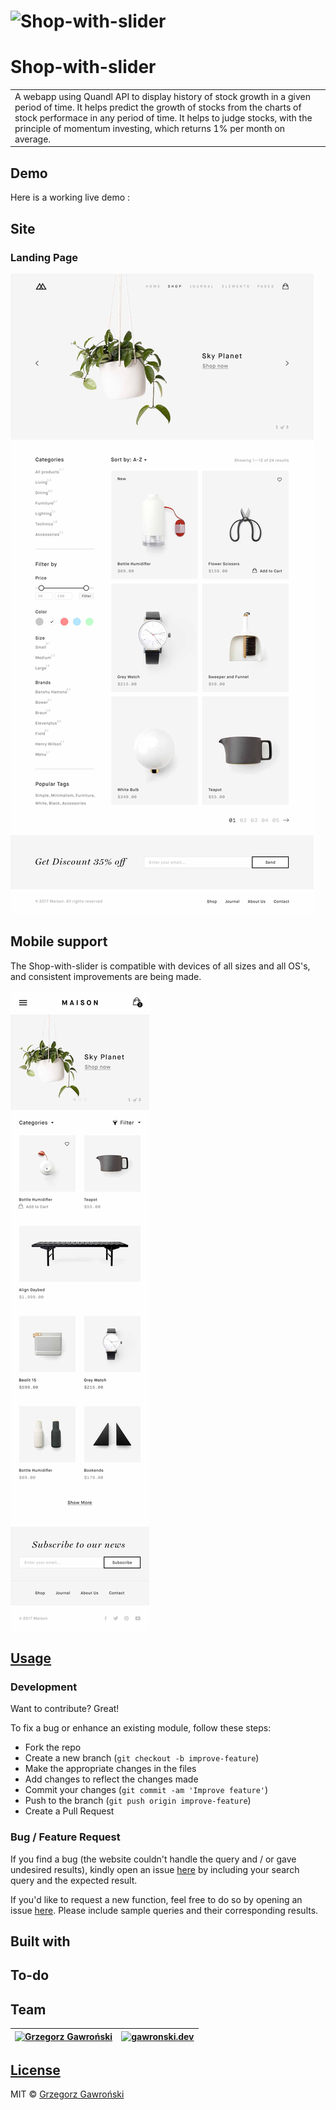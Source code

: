 # ![Shop-with-slider]()
# Shop-with-slider
<table>
<tr>
<td>
  A webapp using Quandl API to display history of stock growth in a given period of time. It helps predict the growth of stocks from the  charts of stock performace in any period of time. It helps to judge stocks, with the principle of momentum investing, which returns 1% per month on average.
</td>
</tr>
</table>


## Demo
Here is a working live demo :  


## Site

### Landing Page


![](https://github.com/gawronix/Shop-with-slider/blob/master/mockups/shop.jpg)

## Mobile support
The Shop-with-slider is compatible with devices of all sizes and all OS's, and consistent improvements are being made.

![](https://github.com/gawronix/Shop-with-slider/blob/master/mockups/shop-mobile.jpg)




## [Usage]() 

### Development
Want to contribute? Great!

To fix a bug or enhance an existing module, follow these steps:

- Fork the repo
- Create a new branch (`git checkout -b improve-feature`)
- Make the appropriate changes in the files
- Add changes to reflect the changes made
- Commit your changes (`git commit -am 'Improve feature'`)
- Push to the branch (`git push origin improve-feature`)
- Create a Pull Request 

### Bug / Feature Request

If you find a bug (the website couldn't handle the query and / or gave undesired results), kindly open an issue [here](https://github.com/gawronix/Shop-with-slider/issues/new) by including your search query and the expected result.

If you'd like to request a new function, feel free to do so by opening an issue [here](https://github.com/gawronix/Shop-with-slider/issues/new). Please include sample queries and their corresponding results.


## Built with 



## To-do


## Team

[![Grzegorz Gawroński](https://avatars1.githubusercontent.com/u/30899138?s=460&v=4)](https://github.com/gawronix)  | [![gawronski.dev](LH)](https://gawronski.dev/)
---|---

## [License](https://github.com/gawronix/Shop-with-slider/blob/master/LICENSE.md)

MIT © [Grzegorz Gawroński ](https://github.com/gawronix)

